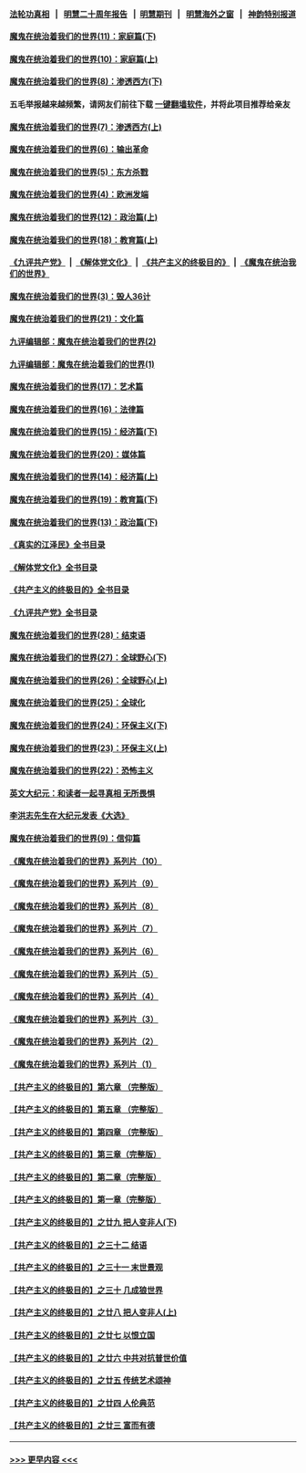 #### [法轮功真相](https://github.com/gfw-breaker/truth/blob/master/README.md?t=0) &nbsp;&nbsp;|&nbsp;&nbsp; [明慧二十周年报告](https://github.com/gfw-breaker/mh-reports/blob/master/README.md?t=0) &nbsp;&nbsp;|&nbsp;&nbsp;[明慧期刊](https://github.com/gfw-breaker/mh-qikan) &nbsp;&nbsp;|&nbsp;&nbsp; [明慧海外之窗](https://github.com/gfw-breaker/mh-news/blob/master/README.md?t=0) &nbsp;&nbsp;|&nbsp;&nbsp; [神韵特别报道](https://github.com/gfw-breaker/mh-news/blob/master/shenyun.md?t=0)
#### [魔鬼在统治着我们的世界(11)：家庭篇(下)](../pages/nsc422/n10440961.md?t=12110901) 
#### [魔鬼在统治着我们的世界(10)：家庭篇(上)](../pages/nsc422/n10435448.md?t=12110901) 
#### [魔鬼在统治着我们的世界(8)：渗透西方(下)](../pages/nsc422/n10429603.md?t=12110901) 
#### 五毛举报越来越频繁，请网友们前往下载 [一键翻墙软件](https://github.com/gfw-breaker/ssr-accounts)，并将此项目推荐给亲友
#### [魔鬼在统治着我们的世界(7)：渗透西方(上)](../pages/nsc422/n10426013.md?t=12110901) 
#### [魔鬼在统治着我们的世界(6)：输出革命](../pages/nsc422/n10421536.md?t=12110901) 
#### [魔鬼在统治着我们的世界(5)：东方杀戮](../pages/nsc422/n10417707.md?t=12110901) 
#### [魔鬼在统治着我们的世界(4)：欧洲发端](../pages/nsc422/n10414890.md?t=12110901) 
#### [魔鬼在统治着我们的世界(12)：政治篇(上)](../pages/nsc422/n10444576.md?t=12110901) 
#### [魔鬼在统治着我们的世界(18)：教育篇(上)](../pages/nsc422/n10526970.md?t=12110901) 
#### [《九评共产党》](https://github.com/begood0513/9ping.md/blob/master/README.md) &nbsp;|&nbsp; [《解体党文化》](../../../../jtdwh.md/blob/master/README.md)  &nbsp;|&nbsp; [《共产主义的终极目的》](../../../../gczydzjmd.md/blob/master/README.md) &nbsp;|&nbsp; [《魔鬼在统治我们的世界》](../../../../mgztzwmdsj.md/blob/master/README.md) 
#### [魔鬼在统治着我们的世界(3)：毁人36计](../pages/nsc422/n10411583.md?t=12110901) 
#### [魔鬼在统治着我们的世界(21)：文化篇](../pages/nsc422/n10597706.md?t=12110901) 
#### [九评编辑部：魔鬼在统治着我们的世界(2)](../pages/nsc422/n10410036.md?t=12110901) 
#### [九评编辑部：魔鬼在统治着我们的世界(1)](../pages/nsc422/n10406825.md?t=12110901) 
#### [魔鬼在统治着我们的世界(17)：艺术篇](../pages/nsc422/n10499093.md?t=12110901) 
#### [魔鬼在统治着我们的世界(16)：法律篇](../pages/nsc422/n10485969.md?t=12110901) 
#### [魔鬼在统治着我们的世界(15)：经济篇(下)](../pages/nsc422/n10469975.md?t=12110901) 
#### [魔鬼在统治着我们的世界(20)：媒体篇](../pages/nsc422/n10586579.md?t=12110901) 
#### [魔鬼在统治着我们的世界(14)：经济篇(上)](../pages/nsc422/n10457370.md?t=12110901) 
#### [魔鬼在统治着我们的世界(19)：教育篇(下)](../pages/nsc422/n10564808.md?t=12110901) 
#### [魔鬼在统治着我们的世界(13)：政治篇(下)](../pages/nsc422/n10448270.md?t=12110901) 
#### [《真实的江泽民》全书目录](../pages/nsc422/n13721399.md?t=12110901) 
#### [《解体党文化》全书目录](../pages/nsc422/n13721157.md?t=12110901) 
#### [《共产主义的终极目的》全书目录](../pages/nsc422/n13721048.md?t=12110901) 
#### [《九评共产党》全书目录](../pages/nsc422/n13708085.md?t=12110901) 
#### [魔鬼在统治着我们的世界(28)：结束语](../pages/nsc422/n10936246.md?t=12110901) 
#### [魔鬼在统治着我们的世界(27)：全球野心(下)](../pages/nsc422/n10928319.md?t=12110901) 
#### [魔鬼在统治着我们的世界(26)：全球野心(上)](../pages/nsc422/n10900318.md?t=12110901) 
#### [魔鬼在统治着我们的世界(25)：全球化](../pages/nsc422/n10788205.md?t=12110901) 
#### [魔鬼在统治着我们的世界(24)：环保主义(下)](../pages/nsc422/n10695307.md?t=12110901) 
#### [魔鬼在统治着我们的世界(23)：环保主义(上)](../pages/nsc422/n10688613.md?t=12110901) 
#### [魔鬼在统治着我们的世界(22)：恐怖主义](../pages/nsc422/n10614727.md?t=12110901) 
#### [英文大纪元：和读者一起寻真相 无所畏惧](../pages/nsc422/n12542027.md?t=12110901) 
#### [李洪志先生在大纪元发表《大选》](../pages/nsc422/n12534746.md?t=12110901) 
#### [魔鬼在统治着我们的世界(9)：信仰篇](../pages/nsc422/n10432159.md?t=12110901) 
#### [《魔鬼在统治着我们的世界》系列片（10）](../pages/nsc422/n12292670.md?t=12110901) 
#### [《魔鬼在统治着我们的世界》系列片（9）](../pages/nsc422/n12290859.md?t=12110901) 
#### [《魔鬼在统治着我们的世界》系列片（8）](../pages/nsc422/n12287445.md?t=12110901) 
#### [《魔鬼在统治着我们的世界》系列片（7）](../pages/nsc422/n12283425.md?t=12110901) 
#### [《魔鬼在统治着我们的世界》系列片（6）](../pages/nsc422/n12282314.md?t=12110901) 
#### [《魔鬼在统治着我们的世界》系列片（5）](../pages/nsc422/n12281419.md?t=12110901) 
#### [《魔鬼在统治着我们的世界》系列片（4）](../pages/nsc422/n12274024.md?t=12110901) 
#### [《魔鬼在统治着我们的世界》系列片（3）](../pages/nsc422/n12271322.md?t=12110901) 
#### [《魔鬼在统治着我们的世界》系列片（2）](../pages/nsc422/n12269049.md?t=12110901) 
#### [《魔鬼在统治着我们的世界》系列片（1）](../pages/nsc422/n12267575.md?t=12110901) 
#### [【共产主义的终极目的】第六章 （完整版）](../pages/nsc422/n11428913.md?t=12110901) 
#### [【共产主义的终极目的】第五章 （完整版）](../pages/nsc422/n11428912.md?t=12110901) 
#### [【共产主义的终极目的】第四章 （完整版）](../pages/nsc422/n11428907.md?t=12110901) 
#### [【共产主义的终极目的】第三章（完整版）](../pages/nsc422/n11428848.md?t=12110901) 
#### [【共产主义的终极目的】第二章（完整版）](../pages/nsc422/n11428831.md?t=12110901) 
#### [【共产主义的终极目的】第一章（完整版）](../pages/nsc422/n11417651.md?t=12110901) 
#### [【共产主义的终极目的】之廿九 把人变非人(下)](../pages/nsc422/n11344140.md?t=12110901) 
#### [【共产主义的终极目的】之三十二 结语](../pages/nsc422/n11360535.md?t=12110901) 
#### [【共产主义的终极目的】之三十一 末世景观](../pages/nsc422/n11351129.md?t=12110901) 
#### [【共产主义的终极目的】之三十 几成狼世界](../pages/nsc422/n11348280.md?t=12110901) 
#### [【共产主义的终极目的】之廿八 把人变非人(上)](../pages/nsc422/n11340492.md?t=12110901) 
#### [【共产主义的终极目的】之廿七 以恨立国](../pages/nsc422/n11336944.md?t=12110901) 
#### [【共产主义的终极目的】之廿六 中共对抗普世价值](../pages/nsc422/n11324785.md?t=12110901) 
#### [【共产主义的终极目的】之廿五 传统艺术颂神](../pages/nsc422/n11296396.md?t=12110901) 
#### [【共产主义的终极目的】之廿四 人伦典范](../pages/nsc422/n11296397.md?t=12110901) 
#### [【共产主义的终极目的】之廿三 富而有德](../pages/nsc422/n11283598.md?t=12110901) 

----
#### [ >>> 更早内容 <<< ](../indexes/nsc422-earlier.md)

